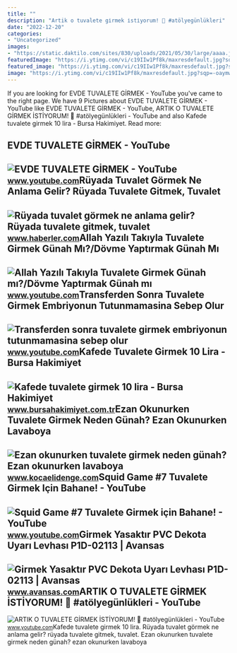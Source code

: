 ```yaml
---
title: ""
description: "Artik o tuvalete gi̇rmek i̇sti̇yorum! 🍑 #atölyegünlükleri"
date: "2022-12-20"
categories:
- "Uncategorized"
images:
- "https://static.daktilo.com/sites/830/uploads/2021/05/30/large/aaaa.jpg"
featuredImage: "https://i.ytimg.com/vi/c19IIw1Pf8k/maxresdefault.jpg?sqp=-oaymwEmCIAKENAF8quKqQMa8AEB-AHUBoACrAOKAgwIABABGE8gZShgMA8=&amp;rs=AOn4CLCpk5W5F4adol6jdM0GiuFrvgSiaQ"
featured_image: "https://i.ytimg.com/vi/c19IIw1Pf8k/maxresdefault.jpg?sqp=-oaymwEmCIAKENAF8quKqQMa8AEB-AHUBoACrAOKAgwIABABGE8gZShgMA8=&amp;rs=AOn4CLCpk5W5F4adol6jdM0GiuFrvgSiaQ"
image: "https://i.ytimg.com/vi/c19IIw1Pf8k/maxresdefault.jpg?sqp=-oaymwEmCIAKENAF8quKqQMa8AEB-AHUBoACrAOKAgwIABABGE8gZShgMA8=&amp;rs=AOn4CLCpk5W5F4adol6jdM0GiuFrvgSiaQ"
---
```


If you are looking for EVDE TUVALETE GİRMEK - YouTube you've came to the right page. We have 9 Pictures about EVDE TUVALETE GİRMEK - YouTube like EVDE TUVALETE GİRMEK - YouTube, ARTIK O TUVALETE GİRMEK İSTİYORUM! 🍑 #atölyegünlükleri - YouTube and also Kafede tuvalete girmek 10 lira - Bursa Hakimiyet. Read more:

EVDE TUVALETE GİRMEK - YouTube
------------------------------

 ![EVDE TUVALETE GİRMEK - YouTube](https://i.ytimg.com/vi/6cc7D822P9Y/maxres2.jpg?sqp=-oaymwEoCIAKENAF8quKqQMcGADwAQH4Ab4IgAKAD4oCDAgAEAEYZSBJKEgwDw==&rs=AOn4CLBrmVItqc1lrIBL-se9eI6HqdN6tA) <small>www.youtube.com</small>Rüyada Tuvalet Görmek Ne Anlama Gelir? Rüyada Tuvalete Gitmek, Tuvalet
----------------------------------------------------------------------

 ![Rüyada tuvalet görmek ne anlama gelir? Rüyada tuvalete gitmek, tuvalet](https://i.hbrcdn.com/haber/2020/08/17/ruyada-tuvalet-gormek-ne-anlama-gelir-ruyada-13514342_1504_amp.jpg) <small>www.haberler.com</small>Allah Yazılı Takıyla Tuvalete Girmek Günah Mı?/Dövme Yaptırmak Günah Mı
-----------------------------------------------------------------------

 ![Allah Yazılı Takıyla Tuvalete Girmek Günah mı?/Dövme Yaptırmak Günah mı](https://i.ytimg.com/vi/AnYhoojLRro/maxresdefault.jpg) <small>www.youtube.com</small>Transferden Sonra Tuvalete Girmek Embriyonun Tutunmamasina Sebep Olur
---------------------------------------------------------------------

 ![Transferden sonra tuvalete girmek embriyonun tutunmamasina sebep olur](https://i.ytimg.com/vi/y7NkTxbmXKw/hq2.jpg?sqp=-oaymwEoCOADEOgC8quKqQMcGADwAQH4AZQDgALQBYoCDAgAEAEYZSBcKE0wDw==&rs=AOn4CLAmf768nF3Q4C0FAIYpyo9_Jcq6fA) <small>www.youtube.com</small>Kafede Tuvalete Girmek 10 Lira - Bursa Hakimiyet
------------------------------------------------

 ![Kafede tuvalete girmek 10 lira - Bursa Hakimiyet](https://www.bursahakimiyet.com.tr/static/40/406644-kafede-tuvalete-girmek-10-lira-5f3d1b9287479-x750.jpg) <small>www.bursahakimiyet.com.tr</small>Ezan Okunurken Tuvalete Girmek Neden Günah? Ezan Okunurken Lavaboya
-------------------------------------------------------------------

 ![Ezan okunurken tuvalete girmek neden günah? Ezan okunurken lavaboya](https://static.daktilo.com/sites/830/uploads/2021/05/30/large/aaaa.jpg) <small>www.kocaelidenge.com</small>Squid Game #7 Tuvalete Girmek Için Bahane! - YouTube
----------------------------------------------------

 ![Squid Game #7 Tuvalete Girmek için Bahane! - YouTube](https://i.ytimg.com/vi/c19IIw1Pf8k/maxresdefault.jpg?sqp=-oaymwEmCIAKENAF8quKqQMa8AEB-AHUBoACrAOKAgwIABABGE8gZShgMA8=&rs=AOn4CLCpk5W5F4adol6jdM0GiuFrvgSiaQ) <small>www.youtube.com</small>Girmek Yasaktır PVC Dekota Uyarı Levhası P1D-02113 | Avansas
------------------------------------------------------------

 ![Girmek Yasaktır PVC Dekota Uyarı Levhası P1D-02113 | Avansas](https://cdnsta.avansas.com/mnresize/900/-/urun/76714/p1d-02113-levha-girmek-yasaktir-zoom-1.jpg) <small>www.avansas.com</small>ARTIK O TUVALETE GİRMEK İSTİYORUM! 🍑 #atölyegünlükleri - YouTube
----------------------------------------------------------------

 ![ARTIK O TUVALETE GİRMEK İSTİYORUM! 🍑 #atölyegünlükleri - YouTube](https://i.ytimg.com/vi/3jC9iD3gWpI/maxresdefault.jpg) <small>www.youtube.com</small>Kafede tuvalete girmek 10 lira. Rüyada tuvalet görmek ne anlama gelir? rüyada tuvalete gitmek, tuvalet. Ezan okunurken tuvalete girmek neden günah? ezan okunurken lavaboya
